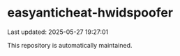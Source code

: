 # easyanticheat-hwidspoofer

Last updated: 2025-05-27 19:27:01

This repository is automatically maintained.
